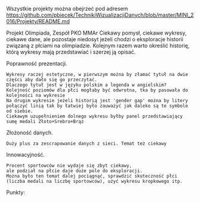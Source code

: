 Wszystkie projekty można obejrzeć pod adresem 
https://github.com/pbiecek/TechnikiWizualizacjiDanych/blob/master/MINI_2016/Projekty/README.md

Projekt Olimpiada, Zespół PKO MMAr
	Ciekawy pomysł, ciekawe wykresy, ciekawe dane, ale pozostaje niedosyt jeżeli chodzi o eksploracje historii związaną z płciami na olimpiadzie. Kolejnym razem warto określić historię, którą wykresy mają przedstawiać i szerzej ją opisać.

Poprawność prezentacji. 

	Wykresy raczej estetyczne, w pierwszym można by złamać tytuł na dwie części aby dało się go przeczytać.
	Dlaczego tytuł jest w języku polskim a legenda w angielskim?
	Kolejność poziomów dla płci mogłaby być odwrotna, tka by pasowała do kolejności na wykresie
	Na drugim wykresie jeżeli historią jest 'gender gap' można by litery połączyć linią tak by łatwiej było zauważyć jak daleko są te symbole od siebie.
	Ciekawym uzupełnieniem dolnego wykresu byłby panel przedstawiający sumę medali Złoto+Srebro+Brąz

Złożoność danych. 

	Duży plus za zescrapowanie danych z sieci. Temat też ciekawy

Innowacyjność. 

	Procent sportowców nie wydaje się zbyt ciekawy, 
	ale podział na płcie daje duże pole do eksploracji.
	Można było ten temat dalej pociągnąć, sprawdzić skuteczność płci (liczba medali na liczbę sportowców), użyć wykresu kropkowego itp.


Punkty:

